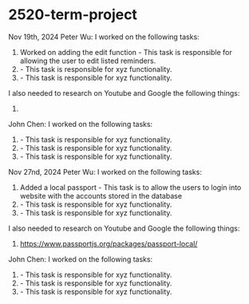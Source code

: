 # 2520-term-project

Nov 19th, 2024
Peter Wu:
I worked on the following tasks:
1. <Insert Some Task Here>Worked on adding the edit function - This task is responsible for allowing the user to edit listed reminders.
2. <Insert Some Task Here> - This task is responsible for xyz functionality.
3. <Insert Some Task Here> - This task is responsible for xyz functionality.

I also needed to research on Youtube and Google the following things:
1. <Insert Video or Link to thing you needed to research>

John Chen:
I worked on the following tasks:
1. <Insert Some Task Here> - This task is responsible for xyz functionality.
2. <Insert Some Task Here> - This task is responsible for xyz functionality.
3. <Insert Some Task Here> - This task is responsible for xyz functionality.



Nov 27nd, 2024
Peter Wu:
I worked on the following tasks:
1. <Insert Some Task Here> Added a local passport - This task is to allow the users to login into website with the accounts stored in the database
2. <Insert Some Task Here> - This task is responsible for xyz functionality.
3. <Insert Some Task Here> - This task is responsible for xyz functionality.

I also needed to research on Youtube and Google the following things:
1. <Insert Video or Link to thing you needed to research> https://www.passportjs.org/packages/passport-local/

John Chen:
I worked on the following tasks:
1. <Insert Some Task Here> - This task is responsible for xyz functionality.
2. <Insert Some Task Here> - This task is responsible for xyz functionality.
3. <Insert Some Task Here> - This task is responsible for xyz functionality.